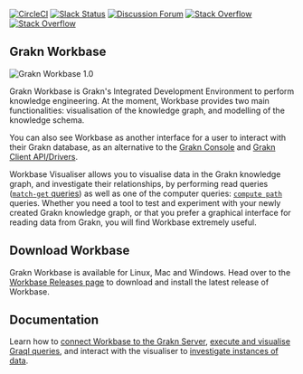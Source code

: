 [![CircleCI](https://circleci.com/gh/graknlabs/workbase/tree/master.svg?style=shield)](https://circleci.com/gh/graknlabs/workbase/tree/master)
[![Slack Status](http://grakn-slackin.herokuapp.com/badge.svg)](https://grakn.ai/slack)
[![Discussion Forum](https://img.shields.io/discourse/https/discuss.grakn.ai/topics.svg)](https://discuss.grakn.ai)
[![Stack Overflow](https://img.shields.io/badge/stackoverflow-grakn-796de3.svg)](https://stackoverflow.com/questions/tagged/grakn)
[![Stack Overflow](https://img.shields.io/badge/stackoverflow-graql-3dce8c.svg)](https://stackoverflow.com/questions/tagged/graql)

## Grakn Workbase

![Grakn Workbase 1.0](https://user-images.githubusercontent.com/567679/45933937-7987bc00-bf8e-11e8-8b26-8fb020c77310.png)

Grakn Workbase is Grakn's Integrated Development Environment to perform knowledge engineering. At the moment, Workbase provides two main functionalities: visualisation of the knowledge graph, and modelling of the knowledge schema. 

You can also see Workbase as another interface for a user to interact with their Grakn database, as an alternative to the [Grakn Console](http://dev.grakn.ai/docs/running-grakn/console) and [Grakn Client API/Drivers](http://dev.grakn.ai/docs/client-api/overview).

Workbase Visualiser allows you to visualise data in the Grakn knowledge graph, and investigate their relationships, by performing read queries ([`match-get` queries](/docs/query/get-query)) as well as one of the computer queries: [`compute path`](/docs/query/compute-query#compute-the-shortest-path) queries. Whether you need a tool to test and experiment with your newly created Grakn knowledge graph, or that you prefer a graphical interface for reading data from Grakn, you will find Workbase extremely useful.

## Download Workbase
Grakn Workbase is available for Linux, Mac and Windows. Head over to the [Workbase Releases page](https://github.com/graknlabs/workbase/releases) to download and install the latest release of Workbase.

## Documentation
Learn how to [connect Workbase to the Grakn Server](http://dev.grakn.ai/docs/workbase/connection), [execute and visualise Graql queries](http://dev.grakn.ai/docs/workbase/visualisation), and interact with the visualiser to [investigate instances of data](http://dev.grakn.ai/docs/workbase/investigation).
